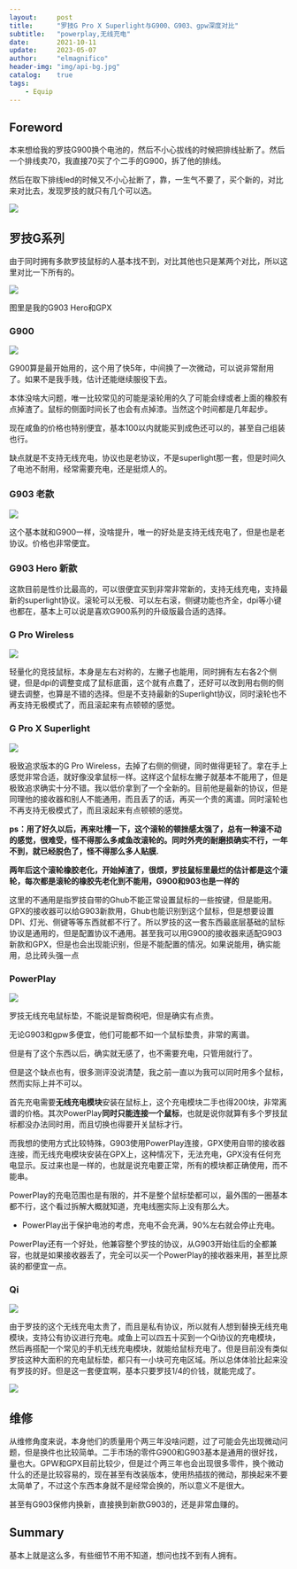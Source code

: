 ```yaml
---
layout:     post
title:      "罗技G Pro X Superlight与G900、G903、gpw深度对比"
subtitle:   "powerplay,无线充电"
date:       2021-10-11
update:     2023-05-07
author:     "elmagnifico"
header-img: "img/api-bg.jpg"
catalog:    true
tags:
    - Equip
---
```


## Foreword

本来想给我的罗技G900换个电池的，然后不小心拔线的时候把排线扯断了。然后一个排线卖70，我直接70买了个二手的G900，拆了他的排线。

然后在取下排线led的时候又不小心扯断了，靠，一生气不要了，买个新的，对比来对比去，发现罗技的就只有几个可以选。

![](https://img.elmagnifico.tech/static/upload/elmagnifico/uVDzLs7UFQZnBOT.png)

## 罗技G系列

由于同时拥有多款罗技鼠标的人基本找不到，对比其他也只是某两个对比，所以这里对比一下所有的。

![](https://img.elmagnifico.tech/static/upload/elmagnifico/TEJ6KhCBxwGc3Ve.png)

图里是我的G903 Hero和GPX

### G900

![](https://img.elmagnifico.tech/static/upload/elmagnifico/CuaYyjcU45B9mKL.png)

G900算是最开始用的，这个用了快5年，中间换了一次微动，可以说非常耐用了。如果不是我手贱，估计还能继续服役下去。

本体没啥大问题，唯一比较常见的可能是滚轮用的久了可能会绿或者上面的橡胶有点掉渣了。鼠标的侧面时间长了也会有点掉漆。当然这个时间都是几年起步。

现在咸鱼的价格也特别便宜，基本100以内就能买到成色还可以的，甚至自己组装也行。

缺点就是不支持无线充电，协议也是老协议，不是superlight那一套，但是时间久了电池不耐用，经常需要充电，还是挺烦人的。



### G903 老款

![](https://img.elmagnifico.tech/static/upload/elmagnifico/Pi29wHQdsjuvtJI.png)

这个基本就和G900一样，没啥提升，唯一的好处是支持无线充电了，但是也是老协议。价格也非常便宜。



### G903 Hero 新款

这款目前是性价比最高的，可以很便宜买到非常非常新的，支持无线充电，支持最新的superlight协议。滚轮可以无极、可以左右滚，侧键功能也齐全，dpi等小键也都在，基本上可以说是喜欢G900系列的升级版最合适的选择。



### G Pro Wireless

![](https://img.elmagnifico.tech/static/upload/elmagnifico/SF2NXyhPeVdCtIO.png)

轻量化的竞技鼠标，本身是左右对称的，左撇子也能用，同时拥有左右各2个侧键，但是dpi的调整变成了鼠标底面，这个就有点蠢了，还好可以改到用右侧的侧键去调整，也算是不错的选择。但是不支持最新的Superlight协议，同时滚轮也不再支持无极模式了，而且滚起来有点顿顿的感觉。



### G Pro X Superlight

![](https://img.elmagnifico.tech/static/upload/elmagnifico/wckHXOhWiPT5pLj.png)

极致追求版本的G Pro Wireless，去掉了右侧的侧键，同时做得更轻了。拿在手上感觉非常合适，就好像没拿鼠标一样。这样这个鼠标左撇子就基本不能用了，但是极致追求确实十分不错。我以低价拿到了一个全新的。目前他是最新的协议，但是同理他的接收器和别人不能通用，而且丢了的话，再买一个贵的离谱。同时滚轮也不再支持无极模式了，而且滚起来有点顿顿的感觉。

**ps：用了好久以后，再来吐槽一下，这个滚轮的顿挫感太强了，总有一种滚不动的感觉，很难受，怪不得那么多咸鱼改滚轮的。同时外壳的耐磨损确实不行，一年不到，就已经脱色了，怪不得那么多人贴膜.**



**两年后这个滚轮橡胶老化，开始掉渣了，很烦，罗技鼠标里最烂的估计都是这个滚轮，每次都是滚轮的橡胶先老化到不能用，G900和903也是一样的**



这里的不通用是指罗技自带的Ghub不能正常设置鼠标的一些按键，但是能用。GPX的接收器可以给G903新款用，Ghub也能识别到这个鼠标，但是想要设置DPI、灯光、侧键等等东西就都不行了。所以罗技的这一套东西最底层基础的鼠标协议是通用的，但是配置协议不通用。甚至我可以用G900的接收器来适配G903新款和GPX，但是也会出现能识别，但是不能配置的情况。如果说能用，确实能用，总比砖头强一点



### PowerPlay

![](https://img.elmagnifico.tech/static/upload/elmagnifico/PYU9VuizwZHpT7q.png)

罗技无线充电鼠标垫，不能说是智商税吧，但是确实有点贵。

无论G903和gpw多便宜，他们可能都不如一个鼠标垫贵，非常的离谱。

但是有了这个东西以后，确实就无感了，也不需要充电，只管用就行了。

但是这个缺点也有，很多测评没说清楚，我之前一直以为我可以同时用多个鼠标，然而实际上并不可以。

首先充电需要**无线充电模块**安装在鼠标上，这个充电模块二手也得200块，非常离谱的价格。其次PowerPlay**同时只能连接一个鼠标**，也就是说你就算有多个罗技鼠标都没办法同时用，而且切换也得要开关鼠标才行。

而我想的使用方式比较特殊，G903使用PowerPlay连接，GPX使用自带的接收器连接，而无线充电模块安装在GPX上，这种情况下，无法充电，GPX没有任何充电显示。反过来也是一样的，也就是说充电要正常，所有的模块都正确使用，而不能串。



PowerPlay的充电范围也是有限的，并不是整个鼠标垫都可以，最外围的一圈基本都不行，这个看过拆解大概就知道，充电线圈实际上没有那么大。



- PowerPlay出于保护电池的考虑，充电不会充满，90%左右就会停止充电。



PowerPlay还有一个好处，他兼容整个罗技的协议，从G903开始往后的全都兼容，也就是如果接收器丢了，完全可以买一个PowerPlay的接收器来用，甚至比原装的都便宜一点。



### Qi

![](https://img.elmagnifico.tech/static/upload/elmagnifico/eIdF69X2tsvVjAT.png)

由于罗技的这个无线充电太贵了，而且是私有协议，所以就有人想到替换无线充电模块，支持公有协议进行充电。咸鱼上可以四五十买到一个Qi协议的充电模块，然后再搭配一个常见的手机无线充电模块，就能给鼠标充电了。但是目前没有类似罗技这种大面积的充电鼠标垫，都只有一小块可充电区域。所以总体体验比起来没有罗技的好。但是这一套便宜啊，基本只要罗技1/4的价钱，就能完成了。

![](https://img.elmagnifico.tech/static/upload/elmagnifico/zMAPWQjSlN75Os9.png)

## 维修

从维修角度来说，本身他们的质量用个两三年没啥问题，过了可能会先出现微动问题，但是换件也比较简单。二手市场的零件G900和G903基本是通用的很好找，量也大。GPW和GPX目前比较少，但是过个两三年也会出现很多零件，换个微动什么的还是比较容易的，现在甚至有改装版本，使用热插拔的微动，那换起来不要太简单了，不过这个东西本身就不是经常会换的，所以意义不是很大。

甚至有G903保修内换新，直接换到新款G903的，还是非常血赚的。



## Summary

基本上就是这么多，有些细节不用不知道，想问也找不到有人拥有。

